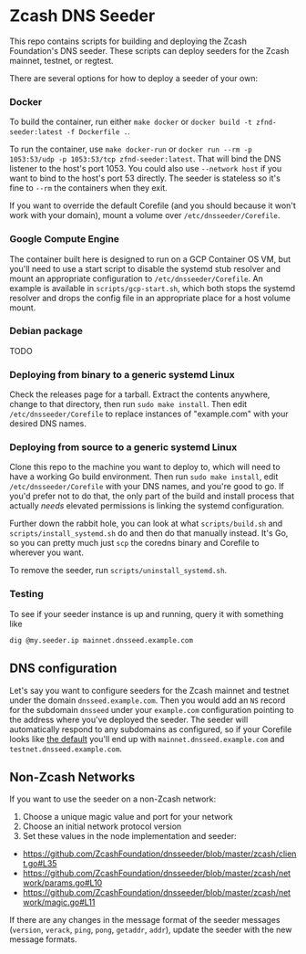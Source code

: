 # Zcash DNS Seeder

This repo contains scripts for building and deploying the Zcash Foundation's DNS seeder. These scripts can deploy seeders for the Zcash mainnet, testnet, or regtest.

There are several options for how to deploy a seeder of your own:

### Docker

To build the container, run either `make docker` or `docker build -t zfnd-seeder:latest -f Dockerfile .`.

To run the container, use `make docker-run` or `docker run --rm -p 1053:53/udp -p 1053:53/tcp zfnd-seeder:latest`. That will bind the DNS listener to the host's port 1053. You could also use `--network host` if you want to bind to the host's port 53 directly. The seeder is stateless so it's fine to `--rm` the containers when they exit.

If you want to override the default Corefile (and you should because it won't work with your domain), mount a volume over `/etc/dnsseeder/Corefile`.

### Google Compute Engine

The container built here is designed to run on a GCP Container OS VM, but you'll need to use a start script to disable the systemd stub resolver and mount an appropriate configuration to `/etc/dnsseeder/Corefile`. An example is available in `scripts/gcp-start.sh`, which both stops the systemd resolver and drops the config file in an appropriate place for a host volume mount.

### Debian package

TODO

### Deploying from binary to a generic systemd Linux

Check the releases page for a tarball. Extract the contents anywhere, change to that directory, then run `sudo make install`. Then edit `/etc/dnsseeder/Corefile` to replace instances of "example.com" with your desired DNS names.

### Deploying from source to a generic systemd Linux

Clone this repo to the machine you want to deploy to, which will need to have a working Go build environment. Then run `sudo make install`, edit `/etc/dnsseeder/Corefile` with your DNS names, and you're good to go. If you'd prefer not to do that, the only part of the build and install process that actually *needs* elevated permissions is linking the systemd configuration.

Further down the rabbit hole, you can look at what `scripts/build.sh` and `scripts/install_systemd.sh` do and then do that manually instead. It's Go, so you can pretty much just `scp` the coredns binary and Corefile to wherever you want.

To remove the seeder, run `scripts/uninstall_systemd.sh`.

### Testing

To see if your seeder instance is up and running, query it with something like
```
dig @my.seeder.ip mainnet.dnsseed.example.com
```

## DNS configuration

Let's say you want to configure seeders for the Zcash mainnet and testnet under the domain `dnsseed.example.com`. Then you would add an `NS` record for the subdomain `dnsseed` under your `example.com` configuration pointing to the address where you've deployed the seeder. The seeder will automatically respond to any subdomains as configured, so if your Corefile looks like [the default](coredns/Corefile) you'll end up with `mainnet.dnsseed.example.com` and `testnet.dnsseed.example.com`.

## Non-Zcash Networks

If you want to use the seeder on a non-Zcash network:
1. Choose a unique magic value and port for your network
2. Choose an initial network protocol version
3. Set these values in the node implementation and seeder:
  - https://github.com/ZcashFoundation/dnsseeder/blob/master/zcash/client.go#L35
  - https://github.com/ZcashFoundation/dnsseeder/blob/master/zcash/network/params.go#L10
  - https://github.com/ZcashFoundation/dnsseeder/blob/master/zcash/network/magic.go#L11

If there are any changes in the message format of the seeder messages (`version`, `verack`, `ping`, `pong`, `getaddr`, `addr`), update the seeder with the new message formats.

